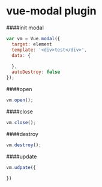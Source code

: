 # vue-modal plugin

####init modal
```javascript
var vm = Vue.modal({
  target: element
  template: '<div>test</div>',
  data: {
      
  },
  autoDestroy: false
});
```

####open
```javascript
vm.open();
```

####close
```javascript
vm.close();
```

####destroy
```javascript
vm.destroy();
```

####update
```javascript
vm.udpate({
  
})
```
